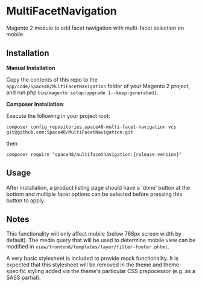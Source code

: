 # MultiFacetNavigation
Magento 2 module to add facet navigation with multi-facet selection on mobile.

## Installation

**Manual Installation**

Copy the contents of this repo to the `app/code/Space48/MultiFacetNavigation` folder of your Magento 2 project, and run php `bin/magento setup:upgrade [--keep-generated]`.

**Composer Installation**:

Execute the following in your project root:

`composer config repositories.space48-multi-facet-navigation vcs git@github.com:Space48/MultiFacetNavigation.git`

then

`composer require "space48/multifacetnavigation:{release-version}"`

## Usage

After installation, a product listing page should have a 'done' button at the bottom and multiple facet options can be selected before pressing this button to apply.

## Notes

This functionality will only affect mobile (below 768px screen width by default). The media query that will be used to determine mobile view can be modified in `view/frontend/templates/layer/filter-footer.phtml`.

A very basic stylesheet is included to provide mock functionality. It is expected that this stylesheet will be removed in the theme and theme-specific styling added via the theme's particular CSS prepocessor (e.g. as a SASS partial).

